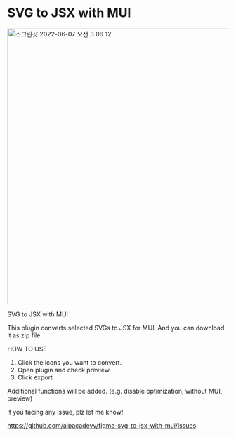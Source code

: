 # SVG to JSX with MUI

<img width="629" alt="스크린샷 2022-06-07 오전 3 06 12" src="https://user-images.githubusercontent.com/13689418/172280840-e63dc66a-ab7a-4b7f-8e96-dfd5c3475ea4.png">


SVG to JSX with MUI

This plugin converts selected SVGs to JSX for MUI. And you can download it as zip file.



HOW TO USE

1. Click the icons you want to convert.
2. Open plugin and check preview.
3. Click export


Additional functions will be added. (e.g. disable optimization, without MUI, preview)



if you facing any issue, plz let me know!

https://github.com/alpacadevv/figma-svg-to-jsx-with-mui/issues


